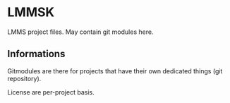 # LMMSK

LMMS project files. May contain git modules here.


## Informations

Gitmodules are there for projects that have their own dedicated things (git repository).

License are per-project basis.
